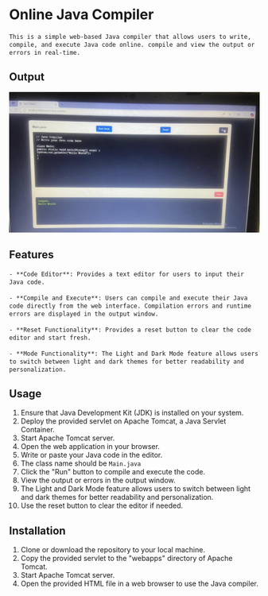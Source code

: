 # Online Java Compiler 
	This is a simple web-based Java compiler that allows users to write, compile, and execute Java code online. compile and view the output or errors in real-time.

## Output
![image](Output.jpg)

## Features

	- **Code Editor**: Provides a text editor for users to input their Java code.
	
	- **Compile and Execute**: Users can compile and execute their Java code directly from the web interface. Compilation errors and runtime errors are displayed in the output window.
	
	- **Reset Functionality**: Provides a reset button to clear the code editor and start fresh.
	
	- **Mode Functionality**: The Light and Dark Mode feature allows users to switch between light and dark themes for better readability and personalization.
	
	
	
## Usage

1. Ensure that Java Development Kit (JDK) is installed on your system.
2. Deploy the provided servlet on Apache Tomcat, a Java Servlet Container.
3. Start Apache Tomcat server.
4. Open the web application in your browser.
5. Write or paste your Java code in the editor.
6. The class name should be `Main.java`
7. Click the "Run" button to compile and execute the code.
8. View the output or errors in the output window.
9. The Light and Dark Mode feature allows users to switch between light and dark themes for better readability and personalization.
10. Use the reset button to clear the editor if needed.

## Installation

1. Clone or download the repository to your local machine.
2. Copy the provided servlet to the "webapps" directory of Apache Tomcat.
3. Start Apache Tomcat server.
4. Open the provided HTML file in a web browser to use the Java compiler.
